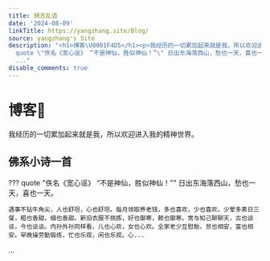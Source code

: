 ```yaml
---
title: 胡言乱语
date: '2024-08-09'
linkTitle: https://yangzhang.site/Blog/
source: yangzhang's Site
description: "<h1>博客\U0001F4D5</h1><p>我经历的一切累加起来就是我，所以欢迎进入我的精神世界。</p><h2>佛系小诗一首</h2><p>???
  quote \"佚名《宽心谣》 “不是神仙，胜似神仙！”\" 日出东海落西山，愁也一天，喜也一天。</p><pre><code>遇事不钻牛角尖，人也舒坦，心也舒坦。每月领取养老钱，多也喜欢，少也喜欢。少荤多素日三餐，粗也香甜，细也香甜。新旧衣服不挑拣，好也御寒，赖也御寒。常与知己聊聊天，古也谈谈，今也谈谈。内孙外孙同样看，儿也心欢，女也心欢。全家老少互慰勉，贫也相安，富也相安。早晚操劳勤锻炼，忙也乐观，闲也乐观。心...</code></pre>
  ..."
disable_comments: true
---
```

<h1>博客📕</h1><p>我经历的一切累加起来就是我，所以欢迎进入我的精神世界。</p><h2>佛系小诗一首</h2><p>??? quote "佚名《宽心谣》 “不是神仙，胜似神仙！”" 日出东海落西山，愁也一天，喜也一天。</p><pre><code>遇事不钻牛角尖，人也舒坦，心也舒坦。每月领取养老钱，多也喜欢，少也喜欢。少荤多素日三餐，粗也香甜，细也香甜。新旧衣服不挑拣，好也御寒，赖也御寒。常与知己聊聊天，古也谈谈，今也谈谈。内孙外孙同样看，儿也心欢，女也心欢。全家老少互慰勉，贫也相安，富也相安。早晚操劳勤锻炼，忙也乐观，闲也乐观。心...</code></pre> ...